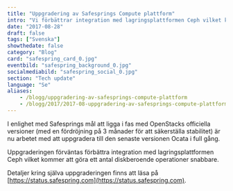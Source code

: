 ```yaml
---
title: "Uppgradering av Safesprings Compute plattform"
intro: "Vi förbättrar integration med lagringsplattformen Ceph vilket kommer att göra ett antal diskberoende operationer snabbare."
date: "2017-08-28"
draft: false
tags: ["Svenska"]
showthedate: false
category: "Blog"
card: "safespring_card_0.jpg"
eventbild: "safespring_background_0.jpg"
socialmediabild: "safespring_social_0.jpg"
section: "Tech update"
language: "Se"
aliases:
    - /blogg/uppgradering-av-safesprings-compute-plattform
    - /blogg/2017/2017-08-uppgradering-av-safesprings-compute-plattform/
---
```


I enlighet med Safesprings mål att ligga i fas med OpenStacks officiella versioner (med en fördröjning på 3 månader för att säkerställa stabilitet) är nu arbetet med att uppgradera till den senaste versionen Ocata i full gång.

Uppgraderingen förväntas förbättra integration med lagringsplattformen Ceph vilket kommer att göra ett antal diskberoende operationer snabbare.

Detaljer kring själva uppgraderingen finns att läsa på [https://status.safespring.com](https://status.safespring.com).
